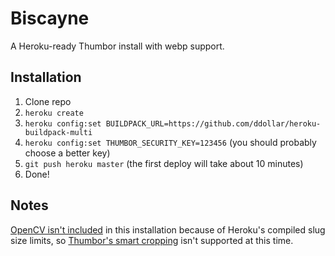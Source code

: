 # Biscayne

A Heroku-ready Thumbor install with webp support.

## Installation

1. Clone repo
2. `heroku create`
3. `heroku config:set BUILDPACK_URL=https://github.com/ddollar/heroku-buildpack-multi`
4. `heroku config:set THUMBOR_SECURITY_KEY=123456` (you should probably choose a better key)
5. `git push heroku master` (the first deploy will take about 10 minutes)
6. Done!

## Notes

[OpenCV isn't included](https://github.com/gesteves/biscayne/issues/1) in this installation because of Heroku's compiled slug size limits, so [Thumbor's smart cropping](https://github.com/thumbor/thumbor/wiki/Detection-algorithms) isn't supported at this time.
